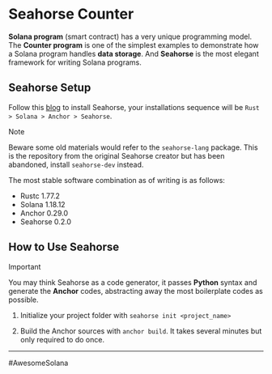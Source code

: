 # Seahorse Counter

**Solana program** (smart contract) has a very unique programming model. The **Counter program** is one of the simplest examples to demonstrate how a Solana program handles **data storage**. And **Seahorse** is the most elegant framework for writing Solana programs.

## Seahorse Setup

Follow this [blog](https://blog.learnseahorse.com/blog/localinstall) to install Seahorse, your installations sequence will be `Rust > Solana > Anchor > Seahorse`. 

> [!NOTE]
> Beware some old materials would refer to the `seahorse-lang` package. This is the repository from the original Seahorse creator but has been abandoned, install `seahorse-dev` instead. 

The most stable software combination as of writing is as follows:

- Rustc 1.77.2
- Solana 1.18.12
- Anchor 0.29.0
- Seahorse 0.2.0

## How to Use Seahorse

> [!IMPORTANT]
> You may think Seahorse as a code generator, it passes **Python** syntax and generate the **Anchor** codes, abstracting away the most boilerplate codes as possible.

1. Initialize your project folder with `seahorse init <project_name>`

2. Build the Anchor sources with `anchor build`. It takes several minutes but only required to do once.

---
#AwesomeSolana 